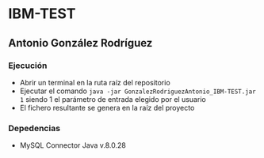 # IBM-TEST
## Antonio González Rodríguez

### Ejecución
- Abrir un terminal en la ruta raíz del repositorio
- Ejecutar el comando ``` java -jar GonzalezRodriguezAntonio_IBM-TEST.jar 1 ``` siendo 1 el parámetro de entrada elegido por el usuario
- El fichero resultante se genera en la raíz del proyecto

### Depedencias
- MySQL Connector Java v.8.0.28

